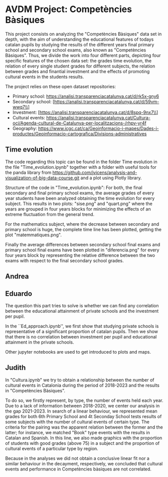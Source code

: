 # AVDM Project: Competències Bàsiques

This project consists on analyzing the "Competències Bàsiques" data set in depth, with the aim of understanding the educational features of todays catalan pupils by studying the results of the different years final primary school and secondary school exams, also known as "Competències Bàsiques". Thus, we divide the work into four different parts, depicting four specific features of the chosen data set: the grades time evolution, the relation of every single student grades for different subjects, the relation between grades and finantial investment and the effects of promoting cultural events in the students results.

The project relies on these open dataset repositories:
* Primary school: https://analisi.transparenciacatalunya.cat/d/rk5x-gny6
* Secondary school: [https://analisi.transparenciacatalunya.cat/d/59vm-wwq7\\]
* Investment: [https://analisi.transparenciacatalunya.cat/d/8spq-9nx7\\]
* Cultural events: https://analisi.transparenciacatalunya.cat/Cultura-oci/Agenda-cultural-de-Catalunya-per-localitzacions-/rhpv-yr4f
* Geography: https://www.icgc.cat/ca/Geoinformacio-i-mapes/Dades-i-productes/Geoinformacio-cartografica/Divisions-administratives

## Time evolution
The code regarding this topic can be found in the folder Time evolution in the file "Time_evolution.ipynb" together with a folder with useful tools for the panda library from https://github.com/jvicens/analysis-and-visualization-of-big-data-course.git and a plot using Plotly library.

Structure of the code in "Time_evolution.ipynb":
For both, the final secondary and final primary school exams, the average grades of every year students have been analyzed obtaining the time evolution for every subject. This results in two plots: "sise.png" and "quart.png" where the years are grouped in four years blocks for minimizing the effects of an extreme fluctuation from the general trend.

For the mathematics subject, where the decrease between secondary and primary school is huge, the complete time line has been plotted, getting the plot "matemmatiques.png".

Finally the average differences between secondary school final exams and primary school final exams have been plotted in "diferencia.png" for every four years block by representing the relative difference between the two exams with respect to the final secondary school grades.




## Andrea

## Eduardo
The question this part tries to solve is whether we can find any correlation between the educational attainment of private schools and the investment per pupil.

In the ``Ed_approach.ipynb'', we first show that studying private schools is representative of a significant proportion of catalan pupils. Then we show that there is no correlation between investment per pupil and educational attainment in the private schools.

Other jupyter notebooks are used to get introduced to plots and maps.

## Judith

In "Cultura.ipynb" we try to obtain a relationship between the number of cultural events in Catalonia during the period of 2018-2023 and the results in "Competències Bàsiques". 

To do so, we firstly represent, by type, the number of events held each year. Due to a lack of information between 2018-2020, we center our analysis in the gap 2021-2023. In search of a linear behaviour, we represented  mean grades for both 6th Primary School and 4t Seconday School tests results of some subjects with the number of cultural events of certain type. The criteria for the pairing was the apparent relation between the former and the latter; for instance, we matched "Book" type events with the results in Catalan and Spanish. 
In this line, we also made graphics with the proportion of students with good grades (above 75) in a subject and the proportion of cultural events of a particular type by region. 

Because in the analyses we did not obtain a conclusive linear fit nor a similar behaviour in the decayment, respectively,  we  concluded that cultural events and performance in Competències bàsiques are not correlated. 


